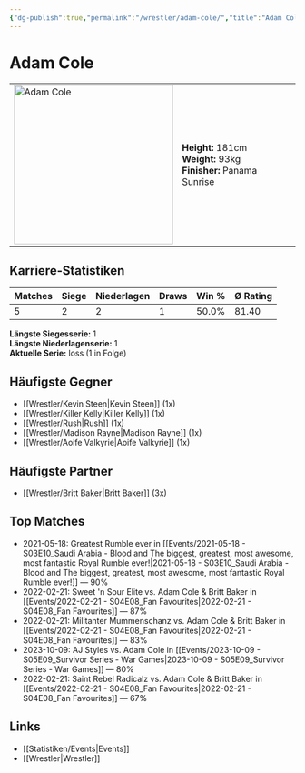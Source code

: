 ```yaml
---
{"dg-publish":true,"permalink":"/wrestler/adam-cole/","title":"Adam Cole","tags":["wrestler"],"noteIcon":""}
---
```



# Adam Cole

<table>
        <tr>
        <td><img src="https://github.com/CptSpaulding1980/choke-slam-wrestling/releases/download/images/Adam_Cole.png" width="280" alt="Adam Cole"></td>
        <td>
        <b>Height:</b> 181cm<br>
        <b>Weight:</b> 93kg<br>
        <b>Finisher:</b> Panama Sunrise <br>
        </td>
        </tr>
        </table>
        
## Karriere-Statistiken

| Matches | Siege | Niederlagen | Draws | Win % | Ø Rating |
|---------|-------|-------------|-------|-------|-----------|
| 5 | 2 | 2 | 1 | 50.0% | 81.40 |

**Längste Siegesserie:** 1<br>**Längste Niederlagenserie:** 1<br>**Aktuelle Serie:** loss (1 in Folge)


## Häufigste Gegner
- [[Wrestler/Kevin Steen\|Kevin Steen]] (1x)
- [[Wrestler/Killer Kelly\|Killer Kelly]] (1x)
- [[Wrestler/Rush\|Rush]] (1x)
- [[Wrestler/Madison Rayne\|Madison Rayne]] (1x)
- [[Wrestler/Aoife Valkyrie\|Aoife Valkyrie]] (1x)

## Häufigste Partner
- [[Wrestler/Britt Baker\|Britt Baker]] (3x)

## Top Matches
- 2021-05-18: Greatest Rumble ever in [[Events/2021-05-18 - S03E10_Saudi Arabia - Blood and The biggest, greatest, most awesome, most fantastic Royal Rumble ever!\|2021-05-18 - S03E10_Saudi Arabia - Blood and The biggest, greatest, most awesome, most fantastic Royal Rumble ever!]] — 90%
- 2022-02-21: Sweet 'n Sour Elite vs. Adam Cole & Britt Baker in [[Events/2022-02-21 - S04E08_Fan Favourites\|2022-02-21 - S04E08_Fan Favourites]] — 87%
- 2022-02-21: Militanter Mummenschanz vs. Adam Cole & Britt Baker in [[Events/2022-02-21 - S04E08_Fan Favourites\|2022-02-21 - S04E08_Fan Favourites]] — 83%
- 2023-10-09: AJ Styles vs. Adam Cole in [[Events/2023-10-09 - S05E09_Survivor Series - War Games\|2023-10-09 - S05E09_Survivor Series - War Games]] — 80%
- 2022-02-21: Saint Rebel Radicalz vs. Adam Cole & Britt Baker in [[Events/2022-02-21 - S04E08_Fan Favourites\|2022-02-21 - S04E08_Fan Favourites]] — 67%

## Links
- [[Statistiken/Events\|Events]]
- [[Wrestler\|Wrestler]]
